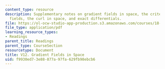 ```yaml
---
content_type: resource
description: Supplementary notes on gradient fields in space, the criterion for gradient
  fields, the curl in space, and exact differentials.
file: https://ol-ocw-studio-app-production.s3.amazonaws.com/courses/18-02-multivariable-calculus-fall-2007/f9930ed73e88877a97fa629fb98ebcb6_gradient_fields.pdf
file_type: application/pdf
learning_resource_types:
- Readings
parent_title: Readings
parent_type: CourseSection
resourcetype: Document
title: V12. Gradient Fields in Space
uid: f9930ed7-3e88-877a-97fa-629fb98ebcb6
---
```

